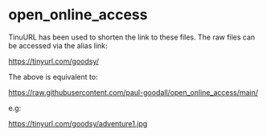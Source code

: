 # open_online_access


TinuURL has been used to shorten the link to these files.
The raw files can be accessed via the alias link:

https://tinyurl.com/goodsy/

The above is equivalent to:

https://raw.githubusercontent.com/paul-goodall/open_online_access/main/

e.g:

https://tinyurl.com/goodsy/adventure1.jpg
